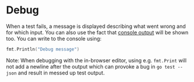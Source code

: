 # Debug

When a test fails, a message is displayed describing what went wrong and for which input. You can also use the fact that [console output][fmt-println] will be shown too. You can write to the console using:

```go
fmt.Println("Debug message")
```

[fmt-println]: https://pkg.go.dev/fmt#Println

Note: When debugging with the in-browser editor, using e.g. `fmt.Print` will not add a newline after the output which can provoke a bug in `go test --json` and result in messed up test output.
